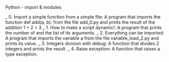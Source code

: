 Python - import & modules


_ 0. Import a simple function from a simple file: A program that imports the function def add(a, b): from the file add_0.py and prints the result of the addition 1 + 2 = 3
_ 1. How to make a script dynamic!: A program that prints the number of and the list of its arguments.
_ 2. Everything can be imported: A program that imports the variable a from the file variable_load_2.py and prints its value.
_ 3. Integers division with debug: A function that divides 2 integers and prints the result.
_ 4. Raise exception: A function that raises a type exception.